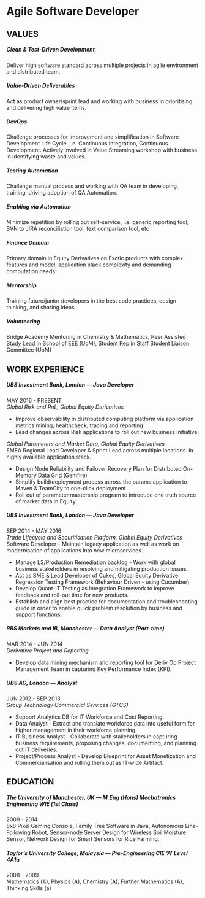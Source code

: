 # Agile Software Developer  

## VALUES
##### Clean & Test-Driven Development
Deliver high software standard across multiple projects  in agile environment and distributed team. 
##### Value-Driven Deliverables
Act as product owner/sprint lead and working with business in prioritising and delivering high value items.
##### DevOps
Challenge processes for improvement  and simplification in Software Development Life Cycle, i.e. Continuous Integration, Continuous Development. Actively involved in Value Streaming workshop with business in identifying waste and values.
##### Testing Automation
Challenge manual process and working  with QA team in developing, training, driving adoption of QA Automation.
##### Enabling via Automation
Minimize repetition by rolling out  self-service, i.e. generic reporting tool, SVN to JIRA reconciliation tool, text comparison tool, etc
##### Finance Domain
Primary domain in Equity Derivatives on Exotic products with complex features and model, application stack complexity and demanding computation needs.
##### Mentorship 
Training future/junior developers in the best code practices, design thinking, and sharing ideas.
##### Volunteering
Bridge Academy Mentoring in Chemistry & Mathematics, Peer Assisted Study Lead in School of EEE (UoM), Student Rep in Staff Student Liaison Committee (UoM)

## WORK EXPERIENCE
##### UBS Investment Bank, London — Java Developer
MAY 2016 - PRESENT  
*Global Risk and PnL, Global Equity Derivatives*  
* Improve observability  in distributed computing platform via application metrics mining, healthcheck, tracing and reporting
* Lead changes across Risk applications to roll out new business initiative.

*Global Parameters and Market Data, Global Equity Derivatives*  
EMEA Regional Lead Developer & Sprint Lead across multiple locations. in highly available application stack.
* Design Node Reliability and Failover Recovery Plan for Distributed On-Memory Data Grid (Gemfire)
* Simplify build/deployment process across the params application to Maven & TeamCity to one-click deployment
* Roll out of parameter mastership program to introduce one truth source of market data in Equity.

##### UBS Investment Bank, London — Java Developer
SEP 2014 - MAY 2016  
*Trade Lifecycle and Securitisation Platform, Global Equity Derivatives*  
Software Developer - Maintain legacy application as well as work on modernisation of applications into new microservices. 
* Manage L3/Production Remediation backlog - Work with global business stakeholders in resolving and mitigating production issues.
* Act as SME & Lead Developer of Cukes, Global Equity Derivative Regression Testing Framework (Behaviour Driven - using Cucumber)
* Develop Quant-IT Testing as Integration Framework to improve feedback and roll-out time for new products.
* Establish and align best practice for documentation and troubleshooting guide in order to enable quick problem resolution by business and support functions.

##### RBS Markets and IB, Manchester — Data Analyst (Part-time)
MAR  2014 - JUN  2014  
*Derivative Project and Reporting*  
* Develop data mining mechanism and  reporting tool for Deriv Op Project Management Team in capturing Key Performance Index (KPI).

##### UBS AG, London — Analyst
JUN  2012 - SEP  2013  
*Group Technology Commercial Services (GTCS)*  
* Support Analytics DB for IT  Workforce and Cost Reporting.
* Data Analyst - Extract and  translate workforce data into useful form for higher management in their workforce planning.
* IT Business Analyst - Collaborate with stakeholders in capturing business requirements, proposing changes, documenting, and planning out IT deliveries.
* Project/Process Analyst - Develop Blueprint for Asset Monetization and Commercialisation and rolling them out as IT-wide Artifact.

## EDUCATION
##### The University of Manchester, UK — M.Eng (Hons) Mechatronics Engineering WIE (1st Class)
2009 - 2014  
8x8 Pixel Gaming Console, Family Tree Software in Java, Autonomous Line-Following Robot, Sensor-node Server Design for Wireless Soil Moisture Sensor, Network Design for Smart Sensors for Rice Farming.

##### Taylor’s University College, Malaysia — Pre-Engineering CIE ‘A’ Level 4A1a 
2008 - 2009  
Mathematics (A), Physics (A), Chemistry (A), Further Mathematics (A), Thinking Skills (a)

